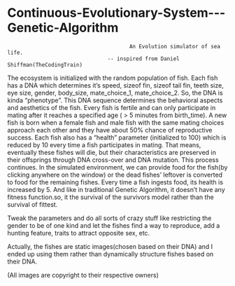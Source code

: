 # Continuous-Evolutionary-System---Genetic-Algorithm

                                           An Evolution simulator of sea life.
                                    -- inspired from Daniel Shiffman(TheCodingTrain)    

The ecosystem is initialized with the random population of fish. Each fish has a DNA which determines it’s speed, sizeof fin, sizeof tail fin, teeth size, eye size, gender, body_size, mate_choice_1, mate_choice_2. So, the DNA is kinda “phenotype”. This DNA sequence determines the behavioral aspects and aesthetics of the fish.  Every fish is fertile and can only participate in mating after it reaches a specified age ( > 5 minutes from birth_time). A new fish is born when a female fish and male fish with the same mating choices approach each other and they have about 50%  chance of reproductive success. Each fish also has a “health” parameter (initialized to 100) which is reduced by 10 every time a fish participates in mating. That means, eventually these fishes will die, but their characteristics are preserved in their offsprings through DNA cross-over and DNA mutation. This process continues.
In the simulated environment, we can provide food for the fish(by clicking anywhere on the window) or the dead fishes’ leftover is converted to food for the remaining fishes. Every time a fish ingests food, its health is increased by 5.
And like in traditional Genetic Algorithm, it doesn’t have any fitness function.so, it the survival of the survivors model rather than the survival of fittest.

Tweak the parameters and do all sorts of crazy stuff like restricting the gender to be of one kind and let the fishes find a way to reproduce, add a hunting feature, traits to attract opposite sex, etc.

Actually, the fishes are static images(chosen based on their DNA) and I ended up using them rather than dynamically structure fishes based on their DNA.

(All images are copyright to their respective owners)
